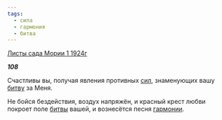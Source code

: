 ```yaml
---
tags:
  - сила
  - гармония
  - битва
---
```

[Листы сада Мории 1 1924г](https://127.0.0.1:4002/agni/1924)

___108___

Счастливы вы, получая явления противных [сил](../../../tags/#сила), знаменующих вашу [битву](../../../tags/#битва) за Меня.   

Не бойся бездействия, воздух напряжён, и красный крест любви покроет поле [битвы](../../../tags/#битва) вашей, и вознесётся песня [гармонии](../../../tags/#гармония).   

